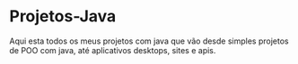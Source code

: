 # Projetos-Java
Aqui esta todos os meus projetos com java que vão desde simples projetos de POO com java, até aplicativos desktops, sites e apis.
